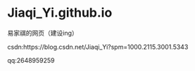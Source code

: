 # Jiaqi_Yi.github.io
<!DOCTYPE html>
<html>
 <body>
<tittle>易家祺的网页（建设ing）</tittle>
  <p>csdn:https://blog.csdn.net/Jiaqi_Yi?spm=1000.2115.3001.5343</p>
  <p>qq:2648959259</p>
</body>
</html>
